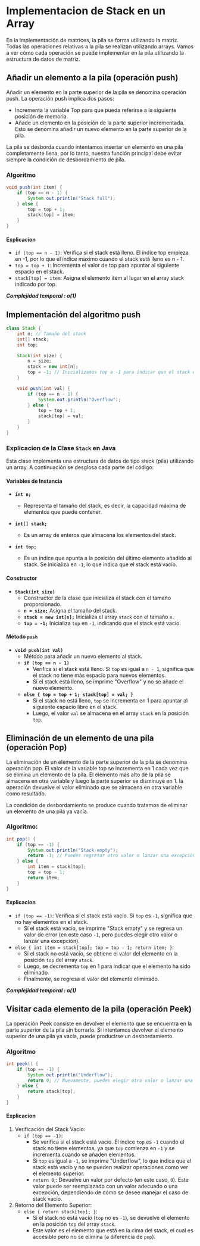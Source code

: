 # Implementacion de Stack en un Array

En la implementación de matrices, la pila se forma utilizando la matriz. Todas las operaciones relativas a la pila se realizan utilizando arrays. Vamos a ver cómo cada operación se puede implementar en la pila utilizando la estructura de datos de matriz.

## Añadir un elemento a la pila (operación push)
Añadir un elemento en la parte superior de la pila se denomina operación push. 
La operación push implica dos pasos: 
- Incrementa la variable Top para que pueda referirse a la siguiente posición de memoria.
- Añade un elemento en la posición de la parte superior incrementada. Esto se denomina añadir un nuevo elemento en la parte superior de la pila.

La pila se desborda cuando intentamos insertar un elemento en una pila completamente llena, por lo tanto, nuestra función principal debe evitar siempre la condición de desbordamiento de pila.

### Algoritmo
```java
void push(int item) {
    if (top == n - 1) {
        System.out.println("Stack full");
    } else {
        top = top + 1;
        stack[top] = item;
    }
}
```
#### Explicacion
- `if (top == n - 1)`: Verifica si el stack está lleno. El índice top empieza en -1, por lo que el índice máximo cuando el stack está lleno es n - 1.
- `top = top + 1`: Incrementa el valor de top para apuntar al siguiente espacio en el stack.
- `stack[top] = item`: Asigna el elemento item al lugar en el array stack indicado por top.

***Complejidad temporal : o(1)***

## Implementación del algoritmo push

```java
class Stack {
    int n; // Tamaño del stack
    int[] stack;
    int top;

    Stack(int size) {
        n = size;
        stack = new int[n];
        top = -1; // Inicializamos top a -1 para indicar que el stack está vacío
    }

    void push(int val) {
        if (top == n - 1) {
            System.out.println("Overflow");
        } else {
            top = top + 1;
            stack[top] = val;
        }
    }
}
```
### **Explicacion de la Clase `Stack` en Java**

Esta clase implementa una estructura de datos de tipo stack (pila) utilizando un array. A continuación se desglosa cada parte del código:

#### Variables de Instancia

- **`int n;`**
    - Representa el tamaño del stack, es decir, la capacidad máxima de elementos que puede contener.

- **`int[] stack;`**
    - Es un array de enteros que almacena los elementos del stack.

- **`int top;`**
    - Es un índice que apunta a la posición del último elemento añadido al stack. Se inicializa en `-1`, lo que indica que el stack está vacío.

#### Constructor

- **`Stack(int size)`**
    - Constructor de la clase que inicializa el stack con el tamaño proporcionado.
    - **`n = size;`** Asigna el tamaño del stack.
    - **`stack = new int[n];`** Inicializa el array `stack` con el tamaño `n`.
    - **`top = -1;`** Inicializa `top` en `-1`, indicando que el stack está vacío.

#### Método `push`

- **`void push(int val)`**
    - Método para añadir un nuevo elemento al stack.
    - **`if (top == n - 1)`**
        - Verifica si el stack está lleno. Si `top` es igual a `n - 1`, significa que el stack no tiene más espacio para nuevos elementos.
        - Si el stack está lleno, se imprime "Overflow" y no se añade el nuevo elemento.
    - **`else { top = top + 1; stack[top] = val; }`**
        - Si el stack no está lleno, `top` se incrementa en 1 para apuntar al siguiente espacio libre en el stack.
        - Luego, el valor `val` se almacena en el array `stack` en la posición `top`.

## Eliminación de un elemento de una pila (operación Pop)

La eliminación de un elemento de la parte superior de la pila se denomina operación pop. El valor de la variable top se incrementa en 1 cada vez que se elimina un elemento de la pila. 
El elemento más alto de la pila se almacena en otra variable y luego la parte superior se disminuye en 1. la operación devuelve el valor eliminado que se almacena en otra variable como resultado. 

La condición de desbordamiento se produce cuando tratamos de eliminar un elemento de una pila ya vacía.

### Algoritmo:
```java
int pop() {
    if (top == -1) {
        System.out.println("Stack empty");
        return -1; // Puedes regresar otro valor o lanzar una excepción si prefieres
    } else {
        int item = stack[top];
        top = top - 1;
        return item;
    }
}
```
#### Explicacion

- `if (top == -1)`: Verifica si el stack está vacío. Si `top` es `-1`, significa que no hay elementos en el stack.
    - Si el stack está vacío, se imprime "Stack empty" y se regresa un valor de error (en este caso `-1`, pero puedes elegir otro valor o lanzar una excepción).
- `else { int item = stack[top]; top = top - 1; return item; }`:
    - Si el stack no está vacío, se obtiene el valor del elemento en la posición `top` del array `stack`.
    - Luego, se decrementa `top` en 1 para indicar que el elemento ha sido eliminado.
    - Finalmente, se regresa el valor del elemento eliminado.

***Complejidad temporal : o(1)***

## Visitar cada elemento de la pila (operación Peek)

La operación Peek consiste en devolver el elemento que se encuentra en la parte superior de la pila sin borrarlo. Si intentamos devolver el elemento superior de una pila ya vacía, puede producirse un desbordamiento.

### Algoritmo
```java
int peek() {
    if (top == -1) {
        System.out.println("Underflow");
        return 0; // Nuevamente, puedes elegir otro valor o lanzar una excepción
    } else {
        return stack[top];
    }
}
```
#### Explicacion

1. Verificación del Stack Vacío:
    - `if (top == -1)`:
        - Se verifica si el stack está vacío. El índice `top` es `-1` cuando el stack no tiene elementos, ya que `top` comienza en `-1` y se incrementa cuando se añaden elementos.
        - Si `top` es igual a `-1`, se imprime "Underflow", lo que indica que el stack está vacío y no se pueden realizar operaciones como ver el elemento superior.
        - `return 0`;: Devuelve un valor por defecto (en este caso, `0`). Este valor puede ser reemplazado con un valor adecuado o una excepción, dependiendo de cómo se desee manejar el caso de stack vacío.
2. Retorno del Elemento Superior:
    - `else { return stack[top]; }`:
      - Si el stack no está vacío (`top` no es `-1`), se devuelve el elemento en la posición `top` del array `stack`.
      - Este valor es el elemento que está en la cima del stack, el cual es accesible pero no se elimina (a diferencia de `pop`).
